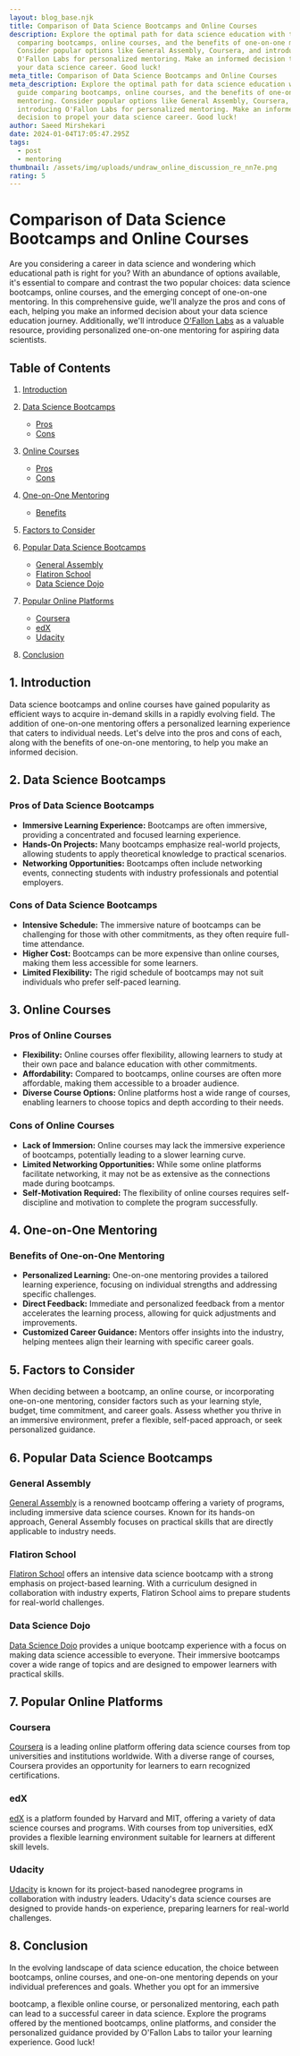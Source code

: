 ```yaml
---
layout: blog_base.njk
title: Comparison of Data Science Bootcamps and Online Courses
description: Explore the optimal path for data science education with this guide
  comparing bootcamps, online courses, and the benefits of one-on-one mentoring.
  Consider popular options like General Assembly, Coursera, and introducing
  O'Fallon Labs for personalized mentoring. Make an informed decision to propel
  your data science career. Good luck!
meta_title: Comparison of Data Science Bootcamps and Online Courses
meta_description: Explore the optimal path for data science education with this
  guide comparing bootcamps, online courses, and the benefits of one-on-one
  mentoring. Consider popular options like General Assembly, Coursera, and
  introducing O'Fallon Labs for personalized mentoring. Make an informed
  decision to propel your data science career. Good luck!
author: Saeed Mirshekari
date: 2024-01-04T17:05:47.295Z
tags:
  - post
  - mentoring
thumbnail: /assets/img/uploads/undraw_online_discussion_re_nn7e.png
rating: 5
---
```

# Comparison of Data Science Bootcamps and Online Courses

Are you considering a career in data science and wondering which educational path is right for you? With an abundance of options available, it's essential to compare and contrast the two popular choices: data science bootcamps, online courses, and the emerging concept of one-on-one mentoring. In this comprehensive guide, we'll analyze the pros and cons of each, helping you make an informed decision about your data science education journey. Additionally, we'll introduce [O'Fallon Labs](https://saeedmirshekari.com/) as a valuable resource, providing personalized one-on-one mentoring for aspiring data scientists.

## Table of Contents

1. [Introduction](#introduction)
2. [Data Science Bootcamps](#data-science-bootcamps)

   * [Pros](#pros-of-data-science-bootcamps)
   * [Cons](#cons-of-data-science-bootcamps)
3. [Online Courses](#online-courses)

   * [Pros](#pros-of-online-courses)
   * [Cons](#cons-of-online-courses)
4. [One-on-One Mentoring](#one-on-one-mentoring)

   * [Benefits](#benefits-of-one-on-one-mentoring)
5. [Factors to Consider](#factors-to-consider)
6. [Popular Data Science Bootcamps](#popular-data-science-bootcamps)

   * [General Assembly](https://generalassemb.ly/)
   * [Flatiron School](https://flatironschool.com/)
   * [Data Science Dojo](https://datasciencedojo.com/)
7. [Popular Online Platforms](#popular-online-platforms)

   * [Coursera](https://www.coursera.org/)
   * [edX](https://www.edx.org/)
   * [Udacity](https://www.udacity.com/)
8. [Conclusion](#conclusion)

## 1. Introduction

Data science bootcamps and online courses have gained popularity as efficient ways to acquire in-demand skills in a rapidly evolving field. The addition of one-on-one mentoring offers a personalized learning experience that caters to individual needs. Let's delve into the pros and cons of each, along with the benefits of one-on-one mentoring, to help you make an informed decision.

## 2. Data Science Bootcamps

### Pros of Data Science Bootcamps

* **Immersive Learning Experience:** Bootcamps are often immersive, providing a concentrated and focused learning experience.
* **Hands-On Projects:** Many bootcamps emphasize real-world projects, allowing students to apply theoretical knowledge to practical scenarios.
* **Networking Opportunities:** Bootcamps often include networking events, connecting students with industry professionals and potential employers.

### Cons of Data Science Bootcamps

* **Intensive Schedule:** The immersive nature of bootcamps can be challenging for those with other commitments, as they often require full-time attendance.
* **Higher Cost:** Bootcamps can be more expensive than online courses, making them less accessible for some learners.
* **Limited Flexibility:** The rigid schedule of bootcamps may not suit individuals who prefer self-paced learning.

## 3. Online Courses

### Pros of Online Courses

* **Flexibility:** Online courses offer flexibility, allowing learners to study at their own pace and balance education with other commitments.
* **Affordability:** Compared to bootcamps, online courses are often more affordable, making them accessible to a broader audience.
* **Diverse Course Options:** Online platforms host a wide range of courses, enabling learners to choose topics and depth according to their needs.

### Cons of Online Courses

* **Lack of Immersion:** Online courses may lack the immersive experience of bootcamps, potentially leading to a slower learning curve.
* **Limited Networking Opportunities:** While some online platforms facilitate networking, it may not be as extensive as the connections made during bootcamps.
* **Self-Motivation Required:** The flexibility of online courses requires self-discipline and motivation to complete the program successfully.

## 4. One-on-One Mentoring

### Benefits of One-on-One Mentoring

* **Personalized Learning:** One-on-one mentoring provides a tailored learning experience, focusing on individual strengths and addressing specific challenges.
* **Direct Feedback:** Immediate and personalized feedback from a mentor accelerates the learning process, allowing for quick adjustments and improvements.
* **Customized Career Guidance:** Mentors offer insights into the industry, helping mentees align their learning with specific career goals.

## 5. Factors to Consider

When deciding between a bootcamp, an online course, or incorporating one-on-one mentoring, consider factors such as your learning style, budget, time commitment, and career goals. Assess whether you thrive in an immersive environment, prefer a flexible, self-paced approach, or seek personalized guidance.

## 6. Popular Data Science Bootcamps

### General Assembly

[General Assembly](https://generalassemb.ly/) is a renowned bootcamp offering a variety of programs, including immersive data science courses. Known for its hands-on approach, General Assembly focuses on practical skills that are directly applicable to industry needs.

### Flatiron School

[Flatiron School](https://flatironschool.com/) offers an intensive data science bootcamp with a strong emphasis on project-based learning. With a curriculum designed in collaboration with industry experts, Flatiron School aims to prepare students for real-world challenges.

### Data Science Dojo

[Data Science Dojo](https://datasciencedojo.com/) provides a unique bootcamp experience with a focus on making data science accessible to everyone. Their immersive bootcamps cover a wide range of topics and are designed to empower learners with practical skills.

## 7. Popular Online Platforms

### Coursera

[Coursera](https://www.coursera.org/) is a leading online platform offering data science courses from top universities and institutions worldwide. With a diverse range of courses, Coursera provides an opportunity for learners to earn recognized certifications.

### edX

[edX](https://www.edx.org/) is a platform founded by Harvard and MIT, offering a variety of data science courses and programs. With courses from top universities, edX provides a flexible learning environment suitable for learners at different skill levels.

### Udacity

[Udacity](https://www.udacity.com/) is known for its project-based nanodegree programs in collaboration with industry leaders. Udacity's data science courses are designed to provide hands-on experience, preparing learners for real-world challenges.

## 8. Conclusion

In the evolving landscape of data science education, the choice between bootcamps, online courses, and one-on-one mentoring depends on your individual preferences and goals. Whether you opt for an immersive

 bootcamp, a flexible online course, or personalized mentoring, each path can lead to a successful career in data science. Explore the programs offered by the mentioned bootcamps, online platforms, and consider the personalized guidance provided by O'Fallon Labs to tailor your learning experience. Good luck!